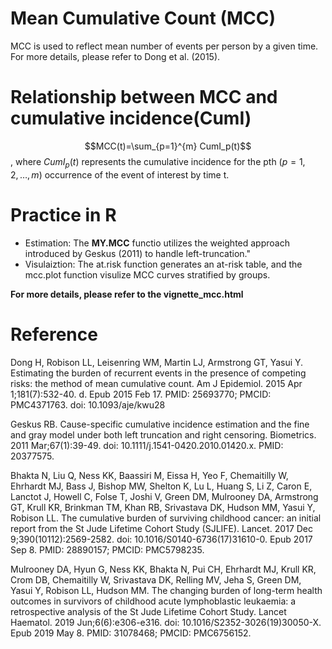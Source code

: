# Mean Cumulative Count (MCC)
MCC is used to reflect mean number of events per person by a given time. For more details, please refer to Dong et al. (2015).   

# Relationship between MCC and cumulative incidence(CumI)

$$MCC(t)=\sum_{p=1}^{m} CumI_p(t)$$, 
where $CumI_p(t)$ represents the cumulative incidence for the pth $(p=1,2,\dots,m)$ occurrence of the event of interest by time t. 

# Practice in R

* Estimation: The **MY.MCC** functio utilizes the weighted approach introduced by Geskus (2011) to handle left-truncation."
* Visulaiztion: The at.risk function generates an at-risk table, and the mcc.plot function visulize MCC curves stratified by groups. 

**For more details, please refer to the vignette_mcc.html**

# Reference

Dong H, Robison LL, Leisenring WM, Martin LJ, Armstrong GT, Yasui Y. Estimating the burden of recurrent events in the presence of competing risks: the method of mean cumulative count. Am J Epidemiol. 2015 Apr 1;181(7):532-40. d. Epub 2015 Feb 17. PMID: 25693770; PMCID: PMC4371763. doi: 10.1093/aje/kwu28

Geskus RB. Cause-specific cumulative incidence estimation and the fine and gray model under both left truncation and right censoring. Biometrics. 2011 Mar;67(1):39-49. doi: 10.1111/j.1541-0420.2010.01420.x. PMID: 20377575.

Bhakta N, Liu Q, Ness KK, Baassiri M, Eissa H, Yeo F, Chemaitilly W, Ehrhardt MJ, Bass J, Bishop MW, Shelton K, Lu L, Huang S, Li Z, Caron E, Lanctot J, Howell C, Folse T, Joshi V, Green DM, Mulrooney DA, Armstrong GT, Krull KR, Brinkman TM, Khan RB, Srivastava DK, Hudson MM, Yasui Y, Robison LL. The cumulative burden of surviving childhood cancer: an initial report from the St Jude Lifetime Cohort Study (SJLIFE). Lancet. 2017 Dec 9;390(10112):2569-2582. doi: 10.1016/S0140-6736(17)31610-0. Epub 2017 Sep 8. PMID: 28890157; PMCID: PMC5798235.

Mulrooney DA, Hyun G, Ness KK, Bhakta N, Pui CH, Ehrhardt MJ, Krull KR, Crom DB, Chemaitilly W, Srivastava DK, Relling MV, Jeha S, Green DM, Yasui Y, Robison LL, Hudson MM. The changing burden of long-term health outcomes in survivors of childhood acute lymphoblastic leukaemia: a retrospective analysis of the St Jude Lifetime Cohort Study. Lancet Haematol. 2019 Jun;6(6):e306-e316. doi: 10.1016/S2352-3026(19)30050-X. Epub 2019 May 8. PMID: 31078468; PMCID: PMC6756152.



